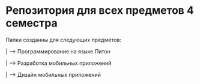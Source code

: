 # Репозитория для всех предметов 4 семестра
Папки созданны для следующих предметов:

| --> Программирование на языке Питон

| --> Разработка мобильных приложений

| --> Дизайн мобильных приложений
